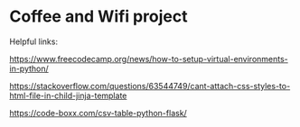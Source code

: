 # Coffee and Wifi project

Helpful links:

https://www.freecodecamp.org/news/how-to-setup-virtual-environments-in-python/


https://stackoverflow.com/questions/63544749/cant-attach-css-styles-to-html-file-in-child-jinja-template

https://code-boxx.com/csv-table-python-flask/



